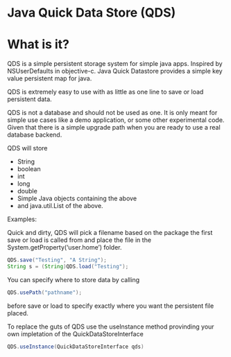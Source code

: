 # Java Quick Data Store (QDS)

# What is it?

QDS is a simple persistent storage system for simple java apps. Inspired by NSUserDefaults in objective-c. Java Quick Datastore provides a simple key value persistent map for java.

QDS is extremely easy to use with as little as one line to save or load persistent data. 

QDS is not a database and should not be used as one. It is only meant for simple use cases like a demo application, or some other experimental code. Given that there is a simple upgrade path when you are ready to use a real database backend.

QDS will store

+ String 
+ boolean
+ int
+ long
+ double
+ Simple Java objects containing the above
+ and java.util.List of the above.

Examples:

Quick and dirty, QDS will pick a filename based on the package the first save or load is called from and place the file in the System.getProperty(‘user.home’) folder.

```java
QDS.save("Testing", "A String");
String s = (String)QDS.load("Testing");
```

You can specify where to store data by calling

```java
QDS.usePath("pathname"); 
```
before save or load to specify exactly where you want the persistent file placed.


To replace the guts of QDS use the useInstance method provinding your own impletation of the QuickDataStoreInterface

```java
QDS.useInstance(QuickDataStoreInterface qds)
```
